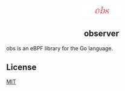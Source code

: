 <p align="center"><a href="https://github.com/jellor/obs/" target="_blank" rel="noopener noreferrer"><img width="100" src="https://raw.githubusercontent.com/jellor/obs/master/images/logo.png" alt="obs logo"></a></p>

<h2 align="center">observer</h2>

obs is an eBPF library for the Go language.

## License
[MIT](LICENSE)